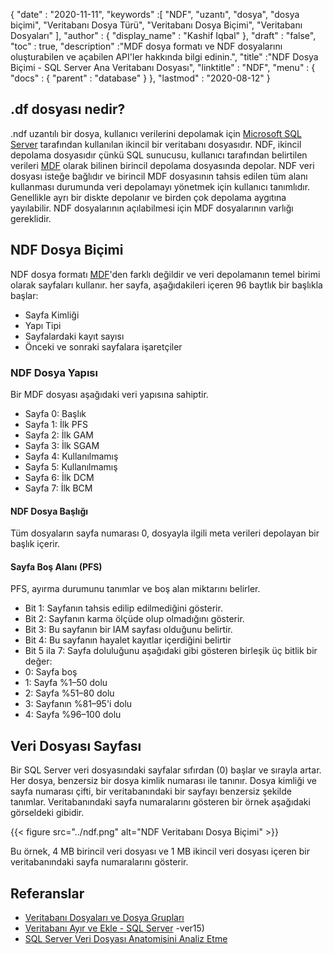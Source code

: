 {
  "date" : "2020-11-11",
  "keywords" :[ "NDF", "uzantı", "dosya", "dosya biçimi", "Veritabanı Dosya Türü", "Veritabanı Dosya Biçimi", "Veritabanı Dosyaları" ],
  "author" : {
    "display_name" : "Kashif Iqbal"
},
  "draft" : "false",
  "toc" : true,
  "description" :"MDF dosya formatı ve NDF dosyalarını oluşturabilen ve açabilen API'ler hakkında bilgi edinin.",
  "title" :"NDF Dosya Biçimi - SQL Server Ana Veritabanı Dosyası",
  "linktitle" : "NDF",
  "menu" : {
    "docs" : {
      "parent" : "database"
}
},
  "lastmod" : "2020-08-12"
}

## .df dosyası nedir?

.ndf uzantılı bir dosya, kullanıcı verilerini depolamak için [Microsoft SQL Server](https://en.wikipedia.org/wiki/Microsoft_SQL_Server) tarafından kullanılan ikincil bir veritabanı dosyasıdır. NDF, ikincil depolama dosyasıdır çünkü SQL sunucusu, kullanıcı tarafından belirtilen verileri [MDF](/tr/database/mdf/) olarak bilinen birincil depolama dosyasında depolar. NDF veri dosyası isteğe bağlıdır ve birincil MDF dosyasının tahsis edilen tüm alanı kullanması durumunda veri depolamayı yönetmek için kullanıcı tanımlıdır. Genellikle ayrı bir diskte depolanır ve birden çok depolama aygıtına yayılabilir. NDF dosyalarının açılabilmesi için MDF dosyalarının varlığı gereklidir.

## NDF Dosya Biçimi

NDF dosya formatı [MDF](/tr/database/mdf/)'den farklı değildir ve veri depolamanın temel birimi olarak sayfaları kullanır. her sayfa, aşağıdakileri içeren 96 baytlık bir başlıkla başlar:

* Sayfa Kimliği
* Yapı Tipi
* Sayfalardaki kayıt sayısı
* Önceki ve sonraki sayfalara işaretçiler

### NDF Dosya Yapısı

Bir MDF dosyası aşağıdaki veri yapısına sahiptir.

* Sayfa 0: Başlık
* Sayfa 1: İlk PFS
* Sayfa 2: İlk GAM
* Sayfa 3: İlk SGAM
* Sayfa 4: Kullanılmamış
* Sayfa 5: Kullanılmamış
* Sayfa 6: İlk DCM
* Sayfa 7: İlk BCM

#### NDF Dosya Başlığı

Tüm dosyaların sayfa numarası 0, dosyayla ilgili meta verileri depolayan bir başlık içerir.

#### Sayfa Boş Alanı (PFS)
PFS, ayırma durumunu tanımlar ve boş alan miktarını belirler.

* Bit 1: Sayfanın tahsis edilip edilmediğini gösterir.
* Bit 2: Sayfanın karma ölçüde olup olmadığını gösterir.
* Bit 3: Bu sayfanın bir IAM sayfası olduğunu belirtir.
* Bit 4: Bu sayfanın hayalet kayıtlar içerdiğini belirtir
* Bit 5 ila 7: Sayfa doluluğunu aşağıdaki gibi gösteren birleşik üç bitlik bir değer:
* 0: Sayfa boş
* 1: Sayfa %1–50 dolu
* 2: Sayfa %51–80 dolu
* 3: Sayfanın %81–95'i dolu
* 4: Sayfa %96–100 dolu

## Veri Dosyası Sayfası

Bir SQL Server veri dosyasındaki sayfalar sıfırdan (0) başlar ve sırayla artar. Her dosya, benzersiz bir dosya kimlik numarası ile tanınır. Dosya kimliği ve sayfa numarası çifti, bir veritabanındaki bir sayfayı benzersiz şekilde tanımlar. Veritabanındaki sayfa numaralarını gösteren bir örnek aşağıdaki görseldeki gibidir.

{{< figure src="../ndf.png" alt="NDF Veritabanı Dosya Biçimi" >}}

Bu örnek, 4 MB birincil veri dosyası ve 1 MB ikincil veri dosyası içeren bir veritabanındaki sayfa numaralarını gösterir.

## Referanslar

* [Veritabanı Dosyaları ve Dosya Grupları](https://learn.microsoft.com/en-us/sql/relational-databases/databases/database-files-and-filegroups?view=sql-server-ver16)
* [Veritabanı Ayır ve Ekle - SQL Server](https://learn.microsoft.com/en-us/sql/relational-databases/databases/database-detach-and-attach-sql-server?view=sql-server) -ver15)
* [SQL Server Veri Dosyası Anatomisini Analiz Etme](https://blog.pythian.com/analyzing-sql-server-data-file-anatomy/)

